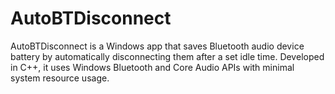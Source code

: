 # AutoBTDisconnect

AutoBTDisconnect is a Windows app that saves Bluetooth audio device battery by automatically disconnecting them after a set idle time. Developed in C++, it uses Windows Bluetooth and Core Audio APIs with minimal system resource usage.
